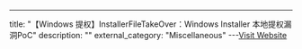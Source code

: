---
title: "【Windows 提权】InstallerFileTakeOver：Windows Installer 本地提权漏洞PoC"
description: ""
external_category: "Miscellaneous"
---[Visit Website](https://github.com/klinix5/InstallerFileTakeOver)

